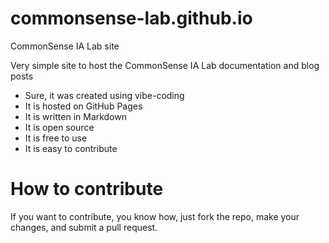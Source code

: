# commonsense-lab.github.io
CommonSense IA Lab site


Very simple site to host the CommonSense IA Lab documentation and blog posts

- Sure, it was created using vibe-coding
- It is hosted on GitHub Pages  
- It is written in Markdown
- It is open source
- It is free to use
- It is easy to contribute


# How to contribute

If you want to contribute, you know how, just fork the repo, make your changes, and submit a pull request.


